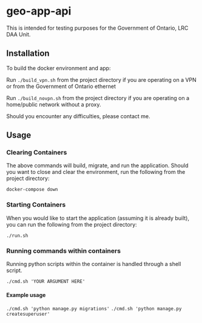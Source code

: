 # geo-app-api

This is intended for testing purposes for the Government of Ontario, LRC DAA Unit.

## Installation
To build the docker environment and app:

Run ```./build_vpn.sh``` from the project directory if you are operating on a VPN or from the Government of Ontario ethernet

Run ```./build_novpn.sh``` from the project directory if you are operating on a home/public network without a proxy.

Should you encounter any difficulties, please contact me.

## Usage

### Clearing Containers
The above commands will build, migrate, and run the application. Should you want to close and clear the environment, run the following from the project directory:

```docker-compose down```

### Starting Containers

When you would like to start the application (assuming it is already built), you can run the following from the project directory:

```./run.sh```

### Running commands within containers

Running python scripts within the container is handled through a shell script.

```./cmd.sh 'YOUR ARGUMENT HERE'```

#### Example usage

```./cmd.sh 'python manage.py migrations'```
```./cmd.sh 'python manage.py createsuperuser'```


